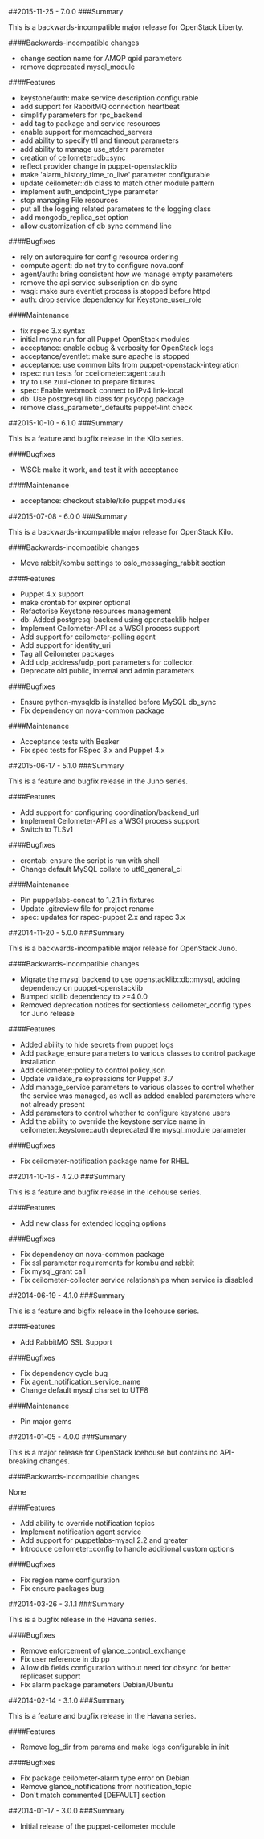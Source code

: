 ##2015-11-25 - 7.0.0
###Summary

This is a backwards-incompatible major release for OpenStack Liberty.

####Backwards-incompatible changes
- change section name for AMQP qpid parameters
- remove deprecated mysql_module

####Features
- keystone/auth: make service description configurable
- add support for RabbitMQ connection heartbeat
- simplify parameters for rpc_backend
- add tag to package and service resources
- enable support for memcached_servers
- add ability to specify ttl and timeout parameters
- add ability to manage use_stderr parameter
- creation of ceilometer::db::sync
- reflect provider change in puppet-openstacklib
- make 'alarm_history_time_to_live' parameter configurable
- update ceilometer::db class to match other module pattern
- implement auth_endpoint_type parameter
- stop managing File resources
- put all the logging related parameters to the logging class
- add mongodb_replica_set option
- allow customization of db sync command line

####Bugfixes
- rely on autorequire for config resource ordering
- compute agent: do not try to configure nova.conf
- agent/auth: bring consistent how we manage empty parameters
- remove the api service subscription on db sync
- wsgi: make sure eventlet process is stopped before httpd
- auth: drop service dependency for Keystone_user_role

####Maintenance
- fix rspec 3.x syntax
- initial msync run for all Puppet OpenStack modules
- acceptance: enable debug & verbosity for OpenStack logs
- acceptance/eventlet: make sure apache is stopped
- acceptance: use common bits from puppet-openstack-integration
- rspec: run tests for ::ceilometer::agent::auth
- try to use zuul-cloner to prepare fixtures
- spec: Enable webmock connect to IPv4 link-local
- db: Use postgresql lib class for psycopg package
- remove class_parameter_defaults puppet-lint check

##2015-10-10 - 6.1.0
###Summary

This is a feature and bugfix release in the Kilo series.

####Bugfixes
- WSGI: make it work, and test it with acceptance

####Maintenance
- acceptance: checkout stable/kilo puppet modules


##2015-07-08 - 6.0.0
###Summary

This is a backwards-incompatible major release for OpenStack Kilo.

####Backwards-incompatible changes
- Move rabbit/kombu settings to oslo_messaging_rabbit section

####Features
- Puppet 4.x support
- make crontab for expirer optional
- Refactorise Keystone resources management
- db: Added postgresql backend using openstacklib helper
- Implement Ceilometer-API as a WSGI process support
- Add support for ceilometer-polling agent
- Add support for identity_uri
- Tag all Ceilometer packages
- Add udp_address/udp_port parameters for collector.
- Deprecate old public, internal and admin parameters

####Bugfixes
- Ensure python-mysqldb is installed before MySQL db_sync
- Fix dependency on nova-common package

####Maintenance
- Acceptance tests with Beaker
- Fix spec tests for RSpec 3.x and Puppet 4.x


##2015-06-17 - 5.1.0
###Summary

This is a feature and bugfix release in the Juno series.

####Features
- Add support for configuring coordination/backend_url
- Implement Ceilometer-API as a WSGI process support
- Switch to TLSv1

####Bugfixes
- crontab: ensure the script is run with shell
- Change default MySQL collate to utf8_general_ci

####Maintenance
- Pin puppetlabs-concat to 1.2.1 in fixtures
- Update .gitreview file for project rename
- spec: updates for rspec-puppet 2.x and rspec 3.x

##2014-11-20 - 5.0.0
###Summary

This is a backwards-incompatible major release for OpenStack Juno.

####Backwards-incompatible changes
- Migrate the mysql backend to use openstacklib::db::mysql, adding dependency
  on puppet-openstacklib
- Bumped stdlib dependency to >=4.0.0
- Removed deprecation notices for sectionless ceilometer_config types for Juno
  release

####Features
- Added ability to hide secrets from puppet logs
- Add package_ensure parameters to various classes to control package
  installation
- Add ceilometer::policy to control policy.json
- Update validate_re expressions for Puppet 3.7
- Add manage_service parameters to various classes to control whether the
  service was managed, as well as added enabled parameters where not already
  present
- Add parameters to control whether to configure keystone users
- Add the ability to override the keystone service name in
  ceilometer::keystone::auth
  deprecated the mysql_module parameter

####Bugfixes
- Fix ceilometer-notification package name for RHEL

##2014-10-16 - 4.2.0
###Summary

This is a feature and bugfix release in the Icehouse series.

####Features
- Add new class for extended logging options

####Bugfixes
- Fix dependency on nova-common package
- Fix ssl parameter requirements for kombu and rabbit
- Fix mysql_grant call
- Fix ceilometer-collecter service relationships when service is disabled

##2014-06-19 - 4.1.0
###Summary

This is a feature and bigfix release in the Icehouse series.

####Features
- Add RabbitMQ SSL Support

####Bugfixes
- Fix dependency cycle bug
- Fix agent_notification_service_name
- Change default mysql charset to UTF8

####Maintenance
- Pin major gems

##2014-01-05 - 4.0.0
###Summary

This is a major release for OpenStack Icehouse but contains no API-breaking
changes.

####Backwards-incompatible changes

None

####Features
- Add ability to override notification topics
- Implement notification agent service
- Add support for puppetlabs-mysql 2.2 and greater
- Introduce ceilometer::config to handle additional custom options

####Bugfixes
- Fix region name configuration
- Fix ensure packages bug

##2014-03-26 - 3.1.1
###Summary

This is a bugfix release in the Havana series.

####Bugfixes
- Remove enforcement of glance_control_exchange
- Fix user reference in db.pp
- Allow db fields configuration without need for dbsync for better replicaset
  support
- Fix alarm package parameters Debian/Ubuntu

##2014-02-14 - 3.1.0
###Summary

This is a feature and bugfix release in the Havana series.

####Features
- Remove log_dir from params and make logs configurable in init

####Bugfixes
- Fix package ceilometer-alarm type error on Debian
- Remove glance_notifications from notification_topic
- Don't match commented [DEFAULT] section

##2014-01-17 - 3.0.0
###Summary

- Initial release of the puppet-ceilometer module
